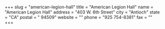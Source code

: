 +++
slug = "american-legion-hall"
title = "American Legion Hall"
name = "American Legion Hall"
address = "403 W. 6th Street"
city = "Antioch"
state = "CA"
postal = " 94509"
website = ""
phone = "925 754-8381"
fax = ""
+++
